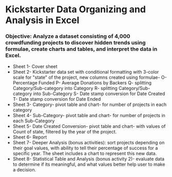 # Kickstarter Data Organizing and Analysis in Excel

### Objective: Analyze a dataset consisting of 4,000 crowdfunding projects to discover hidden trends using formulae, create charts and tables, and interpret the data in Excel.
  
* Sheet 1- Cover sheet
* Sheet 2- Kickstarter data set with conditional formatting with 3-color scale for "state" of the project, new columns created using formulae- 
    O- Percentage Funded
    P- Average Donations by Backers
    Q- splitting Category/Sub-category into Category
    R- splitting Category/Sub-category into Sub-Category
    S- Date stamp conversion for Date Created
    T- Date stamp conversion for Date Ended
* Sheet 3- Category- pivot table and chart- for number of projects in each category
* Sheet 4- Sub-Category- pivot table and chart- for number of projects in each Sub-Category
* Sheet 5- Date Created Conversion- pivot table and chart- with values of Count of state, filtered by the year of the project.
* Sheet 6- Report
* Sheet 7- Deeper Analysis (bonus activities): sort projects depending on their goal values, with ability to tell their percentage of success for a specific year. The sheet includes a chart to represent this new data.
* Sheet 8- Statistical Table and Analysis (bonus activity 2)- evaluate data to determine if its meaningful, and what values better help user to make a decision.
